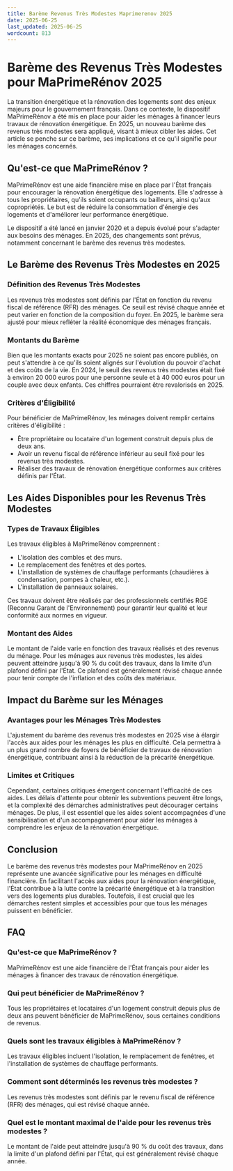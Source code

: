 ```yaml
---
title: Barème Revenus Très Modestes Maprimerenov 2025
date: 2025-06-25
last_updated: 2025-06-25
wordcount: 813
---
```


# Barème des Revenus Très Modestes pour MaPrimeRénov 2025

La transition énergétique et la rénovation des logements sont des enjeux majeurs pour le gouvernement français. Dans ce contexte, le dispositif MaPrimeRénov a été mis en place pour aider les ménages à financer leurs travaux de rénovation énergétique. En 2025, un nouveau barème des revenus très modestes sera appliqué, visant à mieux cibler les aides. Cet article se penche sur ce barème, ses implications et ce qu'il signifie pour les ménages concernés.

## Qu'est-ce que MaPrimeRénov ?

MaPrimeRénov est une aide financière mise en place par l'État français pour encourager la rénovation énergétique des logements. Elle s'adresse à tous les propriétaires, qu'ils soient occupants ou bailleurs, ainsi qu'aux copropriétés. Le but est de réduire la consommation d'énergie des logements et d'améliorer leur performance énergétique.

Le dispositif a été lancé en janvier 2020 et a depuis évolué pour s'adapter aux besoins des ménages. En 2025, des changements sont prévus, notamment concernant le barème des revenus très modestes.

## Le Barème des Revenus Très Modestes en 2025

### Définition des Revenus Très Modestes

Les revenus très modestes sont définis par l'État en fonction du revenu fiscal de référence (RFR) des ménages. Ce seuil est révisé chaque année et peut varier en fonction de la composition du foyer. En 2025, le barème sera ajusté pour mieux refléter la réalité économique des ménages français.

### Montants du Barème

Bien que les montants exacts pour 2025 ne soient pas encore publiés, on peut s'attendre à ce qu'ils soient alignés sur l'évolution du pouvoir d'achat et des coûts de la vie. En 2024, le seuil des revenus très modestes était fixé à environ 20 000 euros pour une personne seule et à 40 000 euros pour un couple avec deux enfants. Ces chiffres pourraient être revalorisés en 2025.

### Critères d'Éligibilité

Pour bénéficier de MaPrimeRénov, les ménages doivent remplir certains critères d'éligibilité :

- Être propriétaire ou locataire d'un logement construit depuis plus de deux ans.
- Avoir un revenu fiscal de référence inférieur au seuil fixé pour les revenus très modestes.
- Réaliser des travaux de rénovation énergétique conformes aux critères définis par l'État.

## Les Aides Disponibles pour les Revenus Très Modestes

### Types de Travaux Éligibles

Les travaux éligibles à MaPrimeRénov comprennent :

- L'isolation des combles et des murs.
- Le remplacement des fenêtres et des portes.
- L'installation de systèmes de chauffage performants (chaudières à condensation, pompes à chaleur, etc.).
- L'installation de panneaux solaires.

Ces travaux doivent être réalisés par des professionnels certifiés RGE (Reconnu Garant de l'Environnement) pour garantir leur qualité et leur conformité aux normes en vigueur.

### Montant des Aides

Le montant de l'aide varie en fonction des travaux réalisés et des revenus du ménage. Pour les ménages aux revenus très modestes, les aides peuvent atteindre jusqu'à 90 % du coût des travaux, dans la limite d'un plafond défini par l'État. Ce plafond est généralement révisé chaque année pour tenir compte de l'inflation et des coûts des matériaux.

## Impact du Barème sur les Ménages

### Avantages pour les Ménages Très Modestes

L'ajustement du barème des revenus très modestes en 2025 vise à élargir l'accès aux aides pour les ménages les plus en difficulté. Cela permettra à un plus grand nombre de foyers de bénéficier de travaux de rénovation énergétique, contribuant ainsi à la réduction de la précarité énergétique.

### Limites et Critiques

Cependant, certaines critiques émergent concernant l'efficacité de ces aides. Les délais d'attente pour obtenir les subventions peuvent être longs, et la complexité des démarches administratives peut décourager certains ménages. De plus, il est essentiel que les aides soient accompagnées d'une sensibilisation et d'un accompagnement pour aider les ménages à comprendre les enjeux de la rénovation énergétique.

## Conclusion

Le barème des revenus très modestes pour MaPrimeRénov en 2025 représente une avancée significative pour les ménages en difficulté financière. En facilitant l'accès aux aides pour la rénovation énergétique, l'État contribue à la lutte contre la précarité énergétique et à la transition vers des logements plus durables. Toutefois, il est crucial que les démarches restent simples et accessibles pour que tous les ménages puissent en bénéficier.

## FAQ

### Qu'est-ce que MaPrimeRénov ?

MaPrimeRénov est une aide financière de l'État français pour aider les ménages à financer des travaux de rénovation énergétique.

### Qui peut bénéficier de MaPrimeRénov ?

Tous les propriétaires et locataires d'un logement construit depuis plus de deux ans peuvent bénéficier de MaPrimeRénov, sous certaines conditions de revenus.

### Quels sont les travaux éligibles à MaPrimeRénov ?

Les travaux éligibles incluent l'isolation, le remplacement de fenêtres, et l'installation de systèmes de chauffage performants.

### Comment sont déterminés les revenus très modestes ?

Les revenus très modestes sont définis par le revenu fiscal de référence (RFR) des ménages, qui est révisé chaque année.

### Quel est le montant maximal de l'aide pour les revenus très modestes ?

Le montant de l'aide peut atteindre jusqu'à 90 % du coût des travaux, dans la limite d'un plafond défini par l'État, qui est généralement révisé chaque année.
